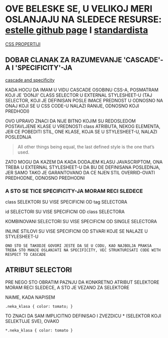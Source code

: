 # OVE BELESKE SE, U VELIKOJ MERI OSLANJAJU NA SLEDECE RESURSE: [estelle github page](https://github.com/estelle/CSS-Workshop) I [standardista](http://www.standardista.com/webstock/#slide1)

[CSS PROPERTIJI](https://meiert.com/en/indices/css-properties/)

## DOBAR CLANAK ZA RAZUMEVANJE 'CASCADE'-A I 'SPECIFICITY'-JA

[cascade and specificity](https://gomakethings.com/understanding-the-cascade-and-specificity-in-css/)

KADA HOCU DA IMAM U VIDU CASCADE OSOBINU CSS-A, POSMATRAM KOJI JE 'DONJI' CLASS SELECTOR U EXTERNAL STYLESHEET-U (TAJ SELECTOR, KOJI JE DEFINISAN POSLE IMACE PREDNOST U ODNOSNO NA ONAJ KOJI SE U CSS CODE-U NALAZI RANIJE, ODNOSNO KOJI PREDHODI)

OVO UPRAVO ZNACI DA NIJE BITNO KOJIM SU REDOSLEDOM POSTAVLJENE KLASE U VREDNOSTI class ATRIBUTA, NEKOG ELEMENTA, JER CE POBEDITI STIL, ONE KLASE, KOJA SE U STYLESHEET-U, NALAZI POSLEDNJA

> All other things being equal, the last defined style is the one that’s used.

ZATO MOGU DA KAZEM DA KADA DODAJEM KLASU JAVASCRIPTOM, ONA TREBA U EXTERNAL STYLESHEET-U DA BU DE DEFINISANA POSLEDNJA, JER SAMO TAKO JE GARANTOVANO DA CE NJEN STIL OVERRID-OVATI PREDHODNE, ODNOSNO PREDHODNI

### A STO SE TICE SPECIFICITY-JA MORAM RECI SLEDECE

class SELEKTORI SU VISE SPECIFICNI OD tag SELECTORA

id SELECTORI SU VISE SPECIFICNI OD class SELECTORA

KOMBINOVANI SELECTORI SU VISE SPECIFICNI OD SINGLE SELECTORA

INLINE STILOVI SU VISE SPECIFICNI OD STVARI KOJE SE NALAZE U STYLESHEET-U

`ONO STO SE TAKODJE GOVORI JESTE DA SE U CODU, KAO NAJBOLJA PRAKSA TREBA STO MANJE OSLANJATI NA SPECIFICITY, VEC STRUKTURISATI CODE WITH RESPECT TO CASCADE`

## ATRIBUT SELECTORI

PRE NEGO STO OBRATIM PAZNJU DA KONKRETNO ATRIBUT SELEKTORE MORAM RECI SLEDECE, A STO JE VEZANO ZA SELEKTORE

NAIME, KADA NAPISEM

`
    .neka_klasa {
        color: tomato;
    }
`

TO ZNACI DA SAM IMPLICITNO DEFINISAO I ZVEZDICU * (SELEKTOR KOJI SELEKTUJE SVE), OVAKO

`
    *.neka_klasa {
        color: tomato
    }
`

